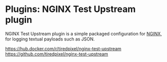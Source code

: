 # Plugins: NGINX Test Upstream plugin

NGINX Test Upstream plugin is a simple packaged configuration for [NGINX](https://nginx.org/), for logging textual payloads such as JSON.

https://hub.docker.com/r/tiredpixel/nginx-test-upstream  
https://github.com/tiredpixel/nginx-test-upstream  
